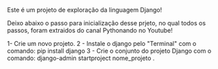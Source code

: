 Este é um projeto de exploração da linguagem Django!

Deixo abaixo o passo para inicialização desse prjeto, no qual todos os passos,
foram extraidos do canal Pythonando no Youtube!

1- Crie um novo projeto.
2 - Instale o django pelo "Terminal" com o comando: pip install django
3 - Crie o conjunto do projeto Django com o comando: django-admin startproject nome_projeto .